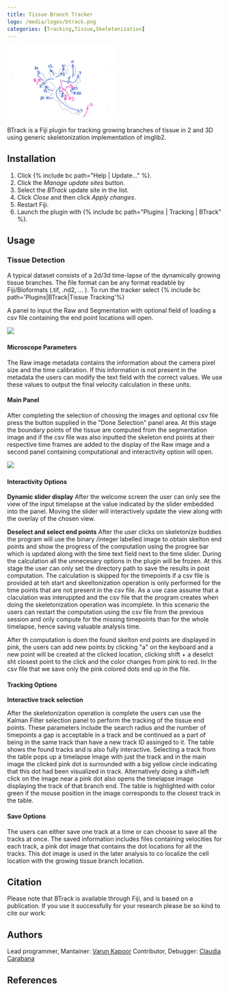 ```yaml
---
title: Tissue Branch Tracker
logo: /media/logos/btrack.png
categories: [Tracking,Tissue,Skeletonization]
---
```


<img src="/media/icons/Btrack.png" width="250"/> 

BTrack is a Fiji plugin for tracking growing branches of tissue in 2 and 3D using generic skeletonization implementation of imglib2.

## Installation

1.  Click {% include bc path="Help | Update..." %}.
2.  Click the *Manage update sites* button.
3.  Select the *BTrack* update site in the list.
4.  Click *Close* and then click *Apply changes*.
5.  Restart Fiji.
6.  Launch the plugin with {% include bc path="Plugins | Tracking | BTrack" %}.

## Usage

### Tissue Detection

A typical dataset consists of a 2d/3d time-lapse of the dynamically growing tissue branches. The file format can be any format readable by Fiji/Bioformats (.tif, .nd2, ... ). To run the tracker select {% include bc path='Plugins|BTrack|Tissue Tracking'%}

A panel to input the Raw and Segmentation with optional field of loading a csv file containing the end point locations will open.

<img src="/media/plugins/btrack/welcome.png" width="200"/>


#### Microscope Parameters
The Raw image metadata contains the information about the camera pixel size and the time calibration. If this information is not present in the metadata the users can modify the text field with the correct values. We use these values to output the final velocity calculation in these units.

#### Main Panel
After completing the selection of choosing the images and optional csv file press the button supplied in the "Done Selection" panel area. At this stage the boundary points of the tissue are computed from the segmentation image and if the csv file was also inputted the skeleton end points at their respective time frames are added to the display of the Raw image and a second panel containing computational and interactivity option will open.

<img src="/media/plugins/btrack/main.png" width="400"/>

#### Interactivity Options




**Dynamic slider display**
After the welcome screen the user can only see the view of the input timelapse at the value indicated by the slider embedded into the panel. Moving the slider will interactively update the view along with the overlay of the chosen view.


**Deselect and select end points**
After the user clicks on skeletonize buddies the program will use the binary /integer labelled image to obtain skelton end points and show the progress of the computation using the progree bar which is updated along with the time text field next to the time slider. During the calculation all the unnecesary options in the plugin will be frozen. At this stage the user can only set the directory path to save the results in post computation. The calculation is skipped for the timepoints if a csv file is provided at teh start and skeeltonization operation is only performed for the time points that are not present in the csv file. As a use case assume that a claculation was interuppted and the csv file that the program creates when doing the skeletonization operation was incomplete. In this scenario the users can restart the computation using the csv file from the previous session and only compute for the missing timepoints than for the whole timelapse, hence saving valuable analysis time.

After th computation is doen the found skelton end points are displayed in pink, the users can add new points by clicking "a" on the keyboard and a new point will be created at the clicked location, clicking shift + a deselct sht closest point to the click and the color changes from pink to red. In the csv file that we save only the pink colored dots end up in the file.

#### Tracking Options

**Interactive track selection**

After the skeletonization operation is complete the users can use the Kalman Filter selection panel to perform the tracking of the tissue end points. These parameters include the search radius and the number of timepoints a gap is acceptable in a track and be continued as a part of being in the same track than have a new track ID assinged to it. The table shows the found tracks and is also fully interactive. Selecting a track from the table pops up a timelapse image with just the track and in the main image the clicked pink dot is surrounded with a big yellow circle indicating that this dot had been visualized in track. Alternatively doing a shift+left click on the image near a pink dot also opens the timelapse image displaying the track of that branch end. The table is highlighted with color green if the mouse position in the image corresponds to the closest track in the table.

#### Save Options

The users can either save one track at a time or can choose to save all the tracks at once. The saved information includes files containing velocities for each track, a pink dot image that contains the dot locations for all the tracks. This dot image is used in the later analysis to co localize the cell location with the growing tissue branch location.

## Citation

Please note that BTrack is available through Fiji, and is based on a publication. If you use it successfully for your research please be so kind to cite our work:

## Authors

Lead programmer, Mantainer: [Varun Kapoor](/_pages/people/kapoorlab.md)
Contributor, Debugger: [Claudia Carabana](/_pages/people/claudiacarabana.md)

## References

[^1]: J. Munkres, "Algorithms for the Assignment and Transportation Problems", Journal of the Society for Industrial and Applied Mathematics, 5(1):32–38, 1957 March

